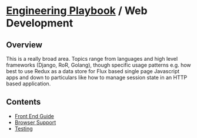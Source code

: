 # [Engineering Playbook](../README.md) / Web Development

## Overview

This is a really broad area. Topics range from languages and high level frameworks (Django, RoR, Golang), though specific usage patterns e.g. how best to use Redux as a data store for Flux based single page Javascript apps and down to particulars like how to manage session state in an HTTP based application.

## Contents
* [Front End Guide](frontend/)
* [Browser Support](browsersupport/)
* [Testing](testing/)
